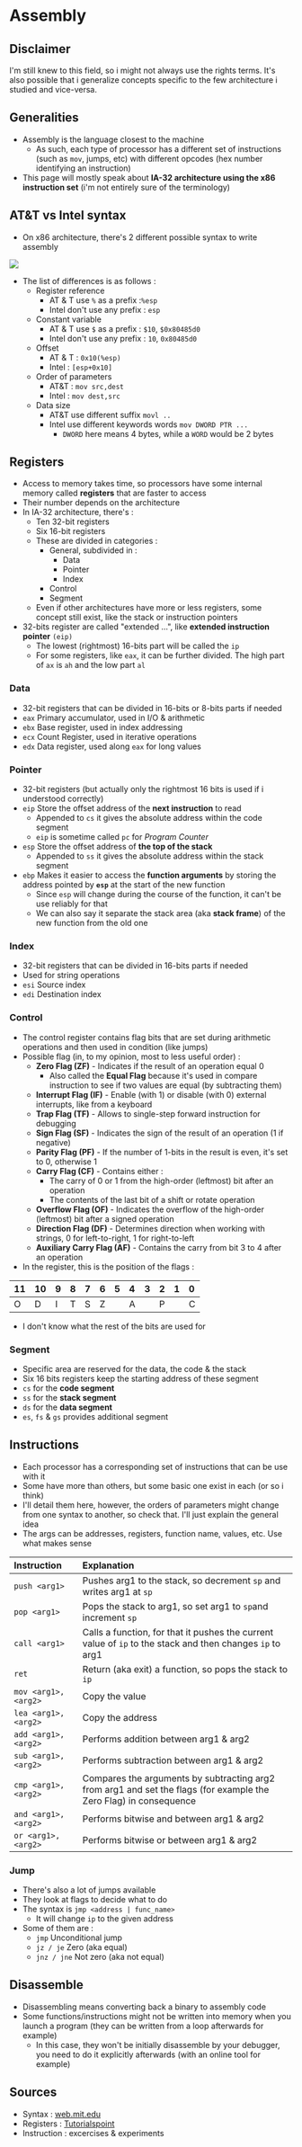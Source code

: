 # Assembly

## Disclaimer

I'm still knew to this field, so i might not always use the rights terms. It's also possible that i generalize concepts specific to the few architecture i studied and vice-versa.

## Generalities

* Assembly is the language closest to the machine
  * As such, each type of processor has a different set of instructions \(such as `mov`, jumps, etc\) with different opcodes \(hex number identifying an instruction\)
* This page will mostly speak about **IA-32 architecture using the x86 instruction set** \(i'm not entirely sure of the terminology\)

## AT&T vs Intel syntax

* On x86 architecture, there's 2 different possible syntax to write assembly

![](../.gitbook/assets/att-vs-intel.png)

* The list of differences is as follows :
  * Register reference  
    * AT & T  use `%` as a prefix  :`%esp`
    * Intel don't use any prefix : `esp`
  * Constant variable
    * AT & T use `$` as a prefix : `$10`, `$0x80485d0`
    * Intel don't use any prefix : `10`, `0x80485d0`
  * Offset
    * AT & T : `0x10(%esp)`
    * Intel : `[esp+0x10]`
  * Order of parameters
    * AT&T : `mov src,dest`
    * Intel : `mov dest,src`
  * Data size 
    * AT&T  use different suffix `movl ..`
    * Intel use different keywords words `mov DWORD PTR ...`
      * `DWORD` here means 4 bytes, while a `WORD` would be 2 bytes

## Registers

* Access to memory takes time, so processors have some internal memory called **registers** that are faster to access
* Their number depends on the architecture
* In IA-32 architecture, there's :
  * Ten 32-bit registers
  * Six 16-bit registers
  * These are divided in categories :
    * General, subdivided in :
      * Data
      * Pointer
      * Index
    * Control
    * Segment
  * Even if other architectures have more or less registers, some concept still exist, like the stack or instruction pointers
* 32-bits register are called "extended ...", like **extended instruction pointer** `(eip)`
  * The lowest \(rightmost\) 16-bits part will be called the `ip`
  * For some registers, like `eax`, it can be further divided. The high part of `ax` is `ah` and the low part `al`

### **Data**

* 32-bit registers that can be divided in 16-bits or 8-bits parts if needed
* `eax` Primary accumulator, used in I/O & arithmetic
* `ebx` Base register, used in index addressing
* `ecx` Count Register, used in iterative operations
* `edx` Data register, used along `eax` for long values

### Pointer

* 32-bit registers \(but actually only the rightmost 16 bits is used if i understood correctly\)
* `eip` Store the offset address of the **next instruction** to read
  * Appended to  `cs` it gives the absolute address within the code segment
  * `eip` is sometime called `pc` for _Program Counter_
* `esp` Store the offset address of **the top of the stack**
  * Appended to `ss` it gives the absolute address within the stack segment
* `ebp` Makes it easier to access the **function arguments** by storing the address pointed by **`esp`** at the start of the new function
  * Since `esp` will change during the course of the function, it can't be use reliably for that
  * We can also say it separate the stack area \(aka **stack frame**\) of the new function from the old one

### Index

* 32-bit registers that can be divided in 16-bits parts if needed
* Used for string operations
* `esi` Source index
* `edi` Destination index

### Control

* The control register contains flag bits that are set during arithmetic operations and then used in condition \(like jumps\)
* Possible flag \(in, to my opinion, most to less useful order\) :
  * **Zero Flag \(ZF\)** - Indicates if the result of an operation equal 0
    *  Also called the **Equal Flag** because it's used in compare instruction to see if two values are equal \(by subtracting them\)
  * **Interrupt Flag \(IF\)** - Enable \(with 1\) or disable \(with 0\) external interrupts, like from a keyboard
  * **Trap Flag \(TF\)** - Allows to single-step forward instruction for debugging
  * **Sign Flag \(SF\)** - Indicates the sign of the result of an operation \(1 if negative\)
  * **Parity Flag \(PF\)** - If the number of 1-bits in the result is even, it's set to 0, otherwise 1
  * **Carry Flag \(CF\)** - Contains either :
    * The carry of 0 or 1 from the high-order \(leftmost\) bit after an operation
    * The contents of the last bit of a shift or rotate operation
  * **Overflow Flag \(OF\)** - Indicates the overflow of the high-order \(leftmost\) bit after a signed operation 
  * **Direction Flag \(DF\)** - Determines direction when working with strings, 0 for left-to-right, 1 for right-to-left
  * **Auxiliary Carry Flag \(AF\)** - Contains the carry from bit 3 to 4 after an operation
* In the register, this is the position of the flags :

| 11 | 10 | 9 | 8 | 7 | 6 | 5 | 4 | 3 | 2 | 1 | 0 |
| :--- | :--- | :--- | :--- | :--- | :--- | :---: | :--- | :--- | :--- | :--- | :--- |
| O | D | I | T | S | Z |  | A |  | P |  | C |

* I don't know what the rest of the bits are used for

### Segment

* Specific area are reserved for the data, the code & the stack
* Six 16 bits registers keep the starting address of these segment
* `cs` for the **code segment**
* `ss` for the **stack segment**
* `ds` for the **data segment**
* `es`, `fs` & `gs` provides additional segment

## Instructions

* Each processor has a corresponding set of instructions that can be use with it
* Some have more than others, but some basic one exist in each \(or so i think\)
* I'll detail them here, however, the orders of parameters might change from one syntax to another, so check that. I'll just explain the general idea
* The args can be addresses, registers, function name, values, etc. Use what makes sense

| Instruction | Explanation |
| :--- | :--- |
| `push <arg1>` | Pushes arg1 to the stack, so decrement `sp` and writes arg1 at `sp` |
| `pop <arg1>` | Pops the stack to arg1, so set arg1 to `sp`and increment `sp` |
| `call <arg1>` | Calls a function, for that it pushes the current value of `ip` to the stack and then changes `ip` to arg1 |
| `ret` | Return \(aka exit\) a function, so pops the stack to `ip` |
| `mov <arg1>,<arg2>` |  Copy the value |
| `lea <arg1>, <arg2>` | Copy the address |
| `add <arg1>,<arg2>` | Performs addition between arg1 & arg2 |
| `sub <arg1>,<arg2>` | Performs subtraction between arg1 & arg2 |
| `cmp <arg1>,<arg2>` | Compares the arguments by subtracting arg2 from arg1 and set the flags \(for example the Zero Flag\) in consequence |
| `and <arg1>,<arg2>` | Performs bitwise and between arg1 & arg2 |
| `or <arg1>,<arg2>` | Performs bitwise or between arg1 & arg2 |

### Jump

* There's also a lot of jumps available
* They look at flags to decide what to do
* The syntax is `jmp <address | func_name>`
  * It will change `ip` to the given address
* Some of them are :
  * `jmp` Unconditional jump
  * `jz / je` Zero \(aka equal\)
  * `jnz / jne` Not zero \(aka not equal\)

## Disassemble

* Disassembling means converting back a binary to assembly code
* Some functions/instructions might not be written into memory when you launch a program \(they can be written from a loop afterwards for example\)
  * In this case, they won't be initially disassemble by your debugger, you need to do it explicitly afterwards \(with an online tool for example\)

## Sources

* Syntax : [web.mit.edu](http://web.mit.edu/rhel-doc/3/rhel-as-en-3/i386-syntax.html)
* Registers : [Tutorialspoint](https://www.tutorialspoint.com/assembly_programming/assembly_registers.htm)
* Instruction : excercises & experiments

